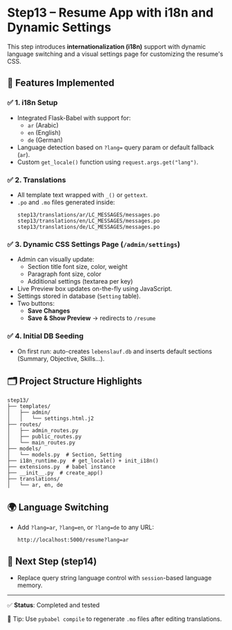 # Step13 – Resume App with i18n and Dynamic Settings

This step introduces **internationalization (i18n)** support with dynamic language switching and a visual settings page for customizing the resume's CSS.

## 🔧 Features Implemented

### ✅ 1. i18n Setup
- Integrated Flask-Babel with support for:
  - `ar` (Arabic)
  - `en` (English)
  - `de` (German)
- Language detection based on `?lang=` query param or default fallback (`ar`).
- Custom `get_locale()` function using `request.args.get("lang")`.

### ✅ 2. Translations
- All template text wrapped with `_()` or `gettext`.
- `.po` and `.mo` files generated inside:
  ```
  step13/translations/ar/LC_MESSAGES/messages.po
  step13/translations/en/LC_MESSAGES/messages.po
  step13/translations/de/LC_MESSAGES/messages.po
  ```

### ✅ 3. Dynamic CSS Settings Page (`/admin/settings`)
- Admin can visually update:
  - Section title font size, color, weight
  - Paragraph font size, color
  - Additional settings (textarea per key)
- Live Preview box updates on-the-fly using JavaScript.
- Settings stored in database (`Setting` table).
- Two buttons:
  - **Save Changes**
  - **Save & Show Preview** → redirects to `/resume`

### ✅ 4. Initial DB Seeding
- On first run: auto-creates `lebenslauf.db` and inserts default sections (Summary, Objective, Skills…).

## 🗂 Project Structure Highlights

```
step13/
├── templates/
│   ├── admin/
│   │   └── settings.html.j2
├── routes/
│   ├── admin_routes.py
│   ├── public_routes.py
│   └── main_routes.py
├── models/
│   └── models.py  # Section, Setting
├── i18n_runtime.py  # get_locale() + init_i18n()
├── extensions.py  # babel instance
├── __init__.py  # create_app()
├── translations/
│   └── ar, en, de
```

## 🌍 Language Switching

- Add `?lang=ar`, `?lang=en`, or `?lang=de` to any URL:
  ```
  http://localhost:5000/resume?lang=ar
  ```

## 🧩 Next Step (step14)

- Replace query string language control with `session`-based language memory.

---

✅ **Status**: Completed and tested

🧪 Tip: Use `pybabel compile` to regenerate `.mo` files after editing translations.